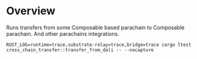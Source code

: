 # Overview

Runs transfers from some Composable based parachain to Composable parachain. And other parachains integrations.

```
RUST_LOG=runtime=trace,substrate-relay=trace,bridge=trace cargo ltest cross_chain_transfer::transfer_from_dali -- --nocapture
```